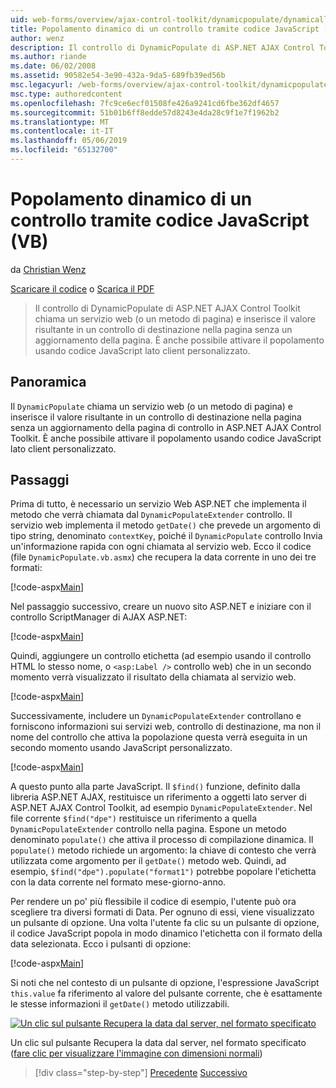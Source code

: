 ```yaml
---
uid: web-forms/overview/ajax-control-toolkit/dynamicpopulate/dynamically-populating-a-control-using-javascript-code-vb
title: Popolamento dinamico di un controllo tramite codice JavaScript (VB) | Microsoft Docs
author: wenz
description: Il controllo di DynamicPopulate di ASP.NET AJAX Control Toolkit chiama un servizio web (o un metodo di pagina) e inserisce il valore risultante in un controllo di destinazione in t...
ms.author: riande
ms.date: 06/02/2008
ms.assetid: 90582e54-3e90-432a-9da5-689fb39ed56b
msc.legacyurl: /web-forms/overview/ajax-control-toolkit/dynamicpopulate/dynamically-populating-a-control-using-javascript-code-vb
msc.type: authoredcontent
ms.openlocfilehash: 7fc9ce6ecf01508fe426a9241cd6fbe362df4657
ms.sourcegitcommit: 51b01b6ff8edde57d8243e4da28c9f1e7f1962b2
ms.translationtype: MT
ms.contentlocale: it-IT
ms.lasthandoff: 05/06/2019
ms.locfileid: "65132700"
---
```

# <a name="dynamically-populating-a-control-using-javascript-code-vb"></a>Popolamento dinamico di un controllo tramite codice JavaScript (VB)

da [Christian Wenz](https://github.com/wenz)

[Scaricare il codice](http://download.microsoft.com/download/d/8/f/d8f2f6f9-1b7c-46ad-9252-e1fc81bdea3e/dynamicpopulate1.vb.zip) o [Scarica il PDF](http://download.microsoft.com/download/b/6/a/b6ae89ee-df69-4c87-9bfb-ad1eb2b23373/dynamicpopulate1VB.pdf)

> Il controllo di DynamicPopulate di ASP.NET AJAX Control Toolkit chiama un servizio web (o un metodo di pagina) e inserisce il valore risultante in un controllo di destinazione nella pagina senza un aggiornamento della pagina. È anche possibile attivare il popolamento usando codice JavaScript lato client personalizzato.

## <a name="overview"></a>Panoramica

Il `DynamicPopulate` chiama un servizio web (o un metodo di pagina) e inserisce il valore risultante in un controllo di destinazione nella pagina senza un aggiornamento della pagina di controllo in ASP.NET AJAX Control Toolkit. È anche possibile attivare il popolamento usando codice JavaScript lato client personalizzato.

## <a name="steps"></a>Passaggi

Prima di tutto, è necessario un servizio Web ASP.NET che implementa il metodo che verrà chiamata dal `DynamicPopulateExtender` controllo. Il servizio web implementa il metodo `getDate()` che prevede un argomento di tipo string, denominato `contextKey`, poiché il `DynamicPopulate` controllo Invia un'informazione rapida con ogni chiamata al servizio web. Ecco il codice (file `DynamicPopulate.vb.asmx`) che recupera la data corrente in uno dei tre formati:

[!code-aspx[Main](dynamically-populating-a-control-using-javascript-code-vb/samples/sample1.aspx)]

Nel passaggio successivo, creare un nuovo sito ASP.NET e iniziare con il controllo ScriptManager di AJAX ASP.NET:

[!code-aspx[Main](dynamically-populating-a-control-using-javascript-code-vb/samples/sample2.aspx)]

Quindi, aggiungere un controllo etichetta (ad esempio usando il controllo HTML lo stesso nome, o `<asp:Label />` controllo web) che in un secondo momento verrà visualizzato il risultato della chiamata al servizio web.

[!code-aspx[Main](dynamically-populating-a-control-using-javascript-code-vb/samples/sample3.aspx)]

Successivamente, includere un `DynamicPopulateExtender` controllano e forniscono informazioni sui servizi web, controllo di destinazione, ma non il nome del controllo che attiva la popolazione questa verrà eseguita in un secondo momento usando JavaScript personalizzato.

[!code-aspx[Main](dynamically-populating-a-control-using-javascript-code-vb/samples/sample4.aspx)]

A questo punto alla parte JavaScript. Il `$find()` funzione, definito dalla libreria ASP.NET AJAX, restituisce un riferimento a oggetti lato server di ASP.NET AJAX Control Toolkit, ad esempio `DynamicPopulateExtender`. Nel file corrente `$find("dpe")` restituisce un riferimento a quella `DynamicPopulateExtender` controllo nella pagina. Espone un metodo denominato `populate()` che attiva il processo di compilazione dinamica. Il `populate()` metodo richiede un argomento: la chiave di contesto che verrà utilizzata come argomento per il `getDate()` metodo web. Quindi, ad esempio, `$find("dpe").populate("format1")` potrebbe popolare l'etichetta con la data corrente nel formato mese-giorno-anno.

Per rendere un po' più flessibile il codice di esempio, l'utente può ora scegliere tra diversi formati di Data. Per ognuno di essi, viene visualizzato un pulsante di opzione. Una volta l'utente fa clic su un pulsante di opzione, il codice JavaScript popola in modo dinamico l'etichetta con il formato della data selezionata. Ecco i pulsanti di opzione:

[!code-aspx[Main](dynamically-populating-a-control-using-javascript-code-vb/samples/sample5.aspx)]

Si noti che nel contesto di un pulsante di opzione, l'espressione JavaScript `this.value` fa riferimento al valore del pulsante corrente, che è esattamente le stesse informazioni il `getDate()` metodo utilizzabili.

[![Un clic sul pulsante Recupera la data dal server, nel formato specificato](dynamically-populating-a-control-using-javascript-code-vb/_static/image2.png)](dynamically-populating-a-control-using-javascript-code-vb/_static/image1.png)

Un clic sul pulsante Recupera la data dal server, nel formato specificato ([fare clic per visualizzare l'immagine con dimensioni normali](dynamically-populating-a-control-using-javascript-code-vb/_static/image3.png))

> [!div class="step-by-step"]
> [Precedente](dynamically-populating-a-control-vb.md)
> [Successivo](using-dynamicpopulate-with-a-user-control-and-javascript-vb.md)
